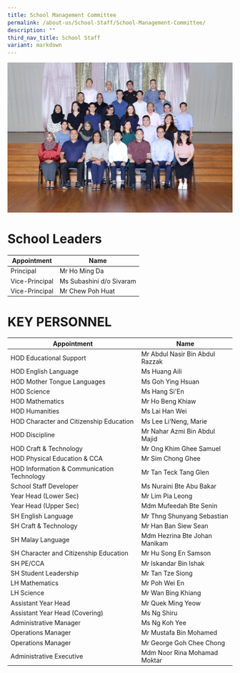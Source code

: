 ```yaml
---
title: School Management Committee
permalink: /about-us/School-Staff/School-Management-Committee/
description: ""
third_nav_title: School Staff
variant: markdown
---
```

![](/images/Dept%20Photo/SCHOOL_MANAGEMENT_COMMITTEE_6031A_P1.jpg)
# School Leaders

| Appointment | Name |
| -------- | -------- |
| Principal     | Mr Ho Ming Da     |
| Vice-Principal     | Ms Subashini d/o Sivaram    |
| Vice-Principal     | Mr Chew Poh Huat     |

# KEY PERSONNEL

| Appointment | Name |
| -------- | -------- |
| HOD Educational Support     | Mr Abdul Nasir Bin Abdul Razzak     |
| HOD English Language    | Ms Huang Aili     |
| HOD Mother Tongue Languages      | Ms Goh Ying Hsuan   |
| HOD Science     | Ms Hang Si'En     |
| HOD Mathematics     | Mr Ho Beng Khiaw     |
| HOD Humanities     | Ms Lai Han Wei    |
| HOD Character and Citizenship Education     | Ms Lee Li’Neng, Marie    |
| HOD Discipline     | Mr Nahar Azmi Bin Abdul Majid     |
| HOD Craft & Technology     | Mr Ong Khim Ghee Samuel     |
| HOD Physical Education & CCA     | Mr Sim Chong Ghee    |
| HOD Information & Communication Technology     | Mr Tan Teck Tang Glen     |
| School Staff Developer    | Ms Nuraini Bte Abu Bakar     |
| Year Head​ (Lower Sec)     | Mr Lim Pia Leong     |
| Year Head (Upper Sec)     | Mdm Mufeedah Bte Senin     |
| SH English Language     | Mr Thng Shunyang Sebastian     |
| SH Craft & Technology     | Mr Han Ban Siew Sean     |
| SH Malay Language     | Mdm Hezrina Bte Johan Manikam     |
| SH Character and Citizenship Education     | Mr Hu Song En Samson     |
| SH PE/CCA      | Mr Iskandar Bin Ishak     |
| SH Student Leadership     | Mr Tan Tze Siong     |
| LH Mathematics     | Mr Poh Wei En     |
| LH Science     | Mr Wan Bing Khiang     |
| Assistant Year Head     | Mr Quek Ming Yeow     |
| Assistant Year Head (Covering)     | Ms Ng Shiru     |
| Administrative Manager     | Ms Ng Koh Yee    |
| Operations Manager     | Mr Mustafa Bin Mohamed    |
| Operations Manager     | Mr George Goh Chee Chong     |
| Administrative Executive     | Mdm Noor Rina Mohamad Moktar     |